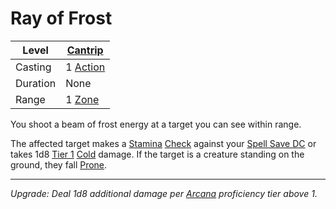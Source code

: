 # Ray of Frost

| Level    | [Cantrip]({Cantrips}.md)                                              |
| -------- | --------------------------------------------------------------------- |
| Casting  | 1 [Action](../../../../Game%20Procedures/Core%20Procedures/Action.md) |
| Duration | None                                                                  |
| Range    | 1 [Zone](../../../../Game%20Procedures/Core%20Procedures/Zone.md)     |

You shoot a beam of frost energy at a target you can see within range.

The affected target makes a [Stamina](../../../../Player%20Characters/Attributes/Stamina.md) [Check](../../../../Game%20Procedures/Core%20Procedures/Check.md) against your [Spell Save DC](../../../Spellcasting/Spell%20Save%20DC.md) or takes 1d8 [Tier 1](../../../../Game%20Procedures/Combat/Damage/Damage%20Tiers/Tier%201.md) [Cold](../../../../Game%20Procedures/Combat/Damage/Damage%20Types/Cold.md) damage. If the target is a creature standing on the ground, they fall [Prone](../../../../Game%20Procedures/Conditions/Prone.md).

---
*Upgrade: Deal 1d8 additional damage per [Arcana](../../../../Player%20Characters/Skills/Arcana.md) proficiency tier above 1.*
